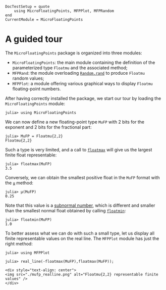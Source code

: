 ```@meta
DocTestSetup = quote
    using MicroFloatingPoints, MFPPlot, MFPRandom
end
CurrentModule = MicroFloatingPoints
```

# A guided tour


The `MicroFloatingPoints` package is organized into three modules:

- `MicroFloatingPoints`: the main module containing the definition of the parameterized type `Floatmu` and the associated method;
- `MFPRand`: the module overloading [`Random.rand`](https://docs.julialang.org/en/v1/stdlib/Random/#Base.rand) to produce `Floatmu` random values;
- `MFPPlot`: a module offering various graphical ways to display `Floatmu` floating-point numbers. 

After having correctly installed the package, we start our tour by loading the `MicroFloatingPoints` module:

```jldoctest
julia> using MicroFloatingPoints
```

We can now define a new floating-point type `MuFP` with 2 bits for the exponent and 2 bits for the fractional part:

```jldoctest exa1
julia> MuFP = Floatmu{2,2}
Floatmu{2,2}
```

Such a type is very limited, and a call to [`floatmax`](@ref) will give us the largest finite float representable:
```jldoctest exa1
julia> floatmax(MuFP)
3.5
```

Conversely, we can obtain the smallest positive float in the `MuFP` format with the [`μ`](@ref) method:
```jldoctest exa1
julia> μ(MuFP)
0.25
```
Note that this value is a [subnormal number](https://en.wikipedia.org/wiki/Denormal_number), which is different and smaller than the smallest normal float obtained by calling [`floatmin`](@ref):
```jldoctest exa1
julia> floatmin(MuFP)
1.0
```

To better assess what we can do with such a small type, let us display all finite representable values on the real line. The `MFPPlot` module has just the right method:
```jldoctest exa1
julia> using MFPPlot

julia> real_line(-floatmax(MuFP),floatmax(MuFP));
```

```@raw html
<div style="text-align: center">
<img src="./mufp_realline.png" alt="Floatmu{2,2} representable finite values" />
</div>
```

